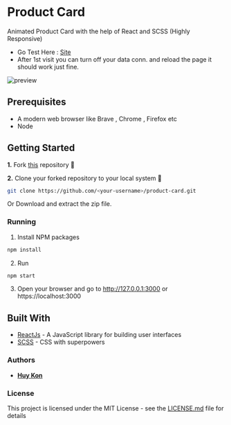 # Product Card

Animated Product Card with the help of React and SCSS (Highly Responsive)

- Go Test Here : [Site](https://huykon.github.io/product-card/)
- After 1st visit you can turn off your data conn. and reload the page it should work just fine.

![preview](preview.gif)

## Prerequisites

- A modern web browser like Brave , Chrome , Firefox etc
- Node

## Getting Started

**1.** Fork [this](https://github.com/huykon/product-card) repository :fork_and_knife:

**2.** Clone your forked repository to your local system :busts_in_silhouette:

```sh
git clone https://github.com/<your-username>/product-card.git
```

Or Download and extract the zip file.

### Running

1. Install NPM packages

```sh
npm install
```

2. Run

```sh
npm start
```

3. Open your browser and go to http://127.0.0.1:3000 or https://localhost:3000

## Built With

- [ReactJs](https://reactjs.org) - A JavaScript library for building user interfaces
- [SCSS](https://sass-lang.com) - CSS with superpowers

### Authors

- **[Huy Kon](https://github.com/huykon)**

### License

This project is licensed under the MIT License - see the [LICENSE.md](https://github.com/huykon/product-card/blob/master/LICENSE) file for details
